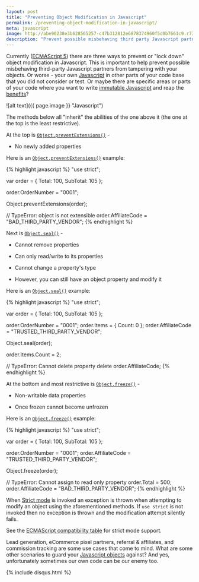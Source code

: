 ```yaml
---
layout: post
title: "Preventing Object Modification in Javascript"
permalink: /preventing-object-modification-in-javascript/
meta: javascript
image: http://abe90238e3b628565257-c47b312812e6878374960f5d0b7661c9.r73.cf1.rackcdn.com/javascript.jpg
description: "Prevent possible misbehaving third party Javascript partners from tampering with your Javascript objects.  Guard against lead generation, eCommerce pixel partners, referral & affiliates, and commission tracking."
---
```

Currently ([ECMAScript 5](http://www.ecmascript.org/docs.php)) there are three ways to prevent or "lock down" object modification in Javascript.  This is important to help prevent possible misbehaving third-party Javascript partners from tampering with your objects.  Or worse - your own [Javascript](http://amzn.to/1Tw0UCM) in other parts of your code base that you did not consider or test.  Or maybe there are specific areas or parts of your code where you want to write [immutable Javascript](https://github.com/facebook/immutable-js) and reap the [benefits](http://programmers.stackexchange.com/questions/151733/if-immutable-objects-are-good-why-do-people-keep-creating-mutable-objects)?

![alt text]({{ page.image }} "Javascript")

The methods below all "inherit" the abilities of the one above it (the one at the top is the least restrictive).

At the top is [```Object.preventExtensions()```](https://developer.mozilla.org/en-US/docs/Web/JavaScript/Reference/Global_Objects/Object/preventExtensions) -

* No newly added properties

Here is an [```Object.preventExtensions()```](https://developer.mozilla.org/en-US/docs/Web/JavaScript/Reference/Global_Objects/Object/preventExtensions) example:

{% highlight javascript %}
"use strict";

var order = { Total: 100, SubTotal: 105 };

order.OrderNumber = "0001";

Object.preventExtensions(order);

// TypeError: object is not extensible
order.AffiliateCode = "BAD_THIRD_PARTY_VENDOR";
{% endhighlight %}

Next is [```Object.seal()```](https://developer.mozilla.org/en-US/docs/Web/JavaScript/Reference/Global_Objects/Object/seal) -

* Cannot remove properties

* Can only read/write to its properties

* Cannot change a property's type

* However, you can still have an object property and modify it

Here is an [```Object.seal()```](https://developer.mozilla.org/en-US/docs/Web/JavaScript/Reference/Global_Objects/Object/seal) example:

{% highlight javascript %}
"use strict";

var order = { Total: 100, SubTotal: 105 };

order.OrderNumber = "0001";
order.Items = { Count: 0 };
order.AffiliateCode = "TRUSTED_THIRD_PARTY_VENDOR";

Object.seal(order);

order.Items.Count = 2;

// TypeError: Cannot delete property
delete order.AffiliateCode;
{% endhighlight %}

At the bottom and most restrictive is [```Object.freeze()```](https://developer.mozilla.org/en-US/docs/Web/JavaScript/Reference/Global_Objects/Object/freeze) -

* Non-writable data properties

* Once frozen cannot become unfrozen

Here is an [```Object.freeze()```](https://developer.mozilla.org/en-US/docs/Web/JavaScript/Reference/Global_Objects/Object/freeze) example:

{% highlight javascript %}
"use strict";

var order = { Total: 100, SubTotal: 105 };

order.OrderNumber = "0001";
order.AffiliateCode = "TRUSTED_THIRD_PARTY_VENDOR";

Object.freeze(order);      

// TypeError: Cannot assign to read only property
order.Total = 500;
order.AffiliateCode = "BAD_THIRD_PARTY_VENDOR";
{% endhighlight %}

When [Strict mode](https://developer.mozilla.org/en-US/docs/Web/JavaScript/Reference/Strict_mode) is invoked an exception is thrown when attempting to modify an object using the aforementioned methods.  If ```use strict``` is not invoked then no exception is thrown and the modification attempt silently fails.

See the [ECMAScript compatibility table](http://kangax.github.io/compat-table/es5/) for strict mode support.

Lead generation, eCommerce pixel partners, referral & affiliates, and commission tracking are some use cases that come to mind.  What are some other scenarios to guard your [Javascript objects](http://amzn.to/1qHKmdQ) against?  And yes, unfortunately sometimes our own code can be our enemy too.

{% include disqus.html %}